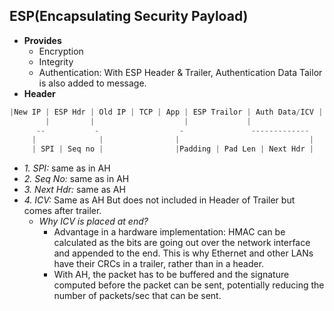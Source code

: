 ## ESP(Encapsulating Security Payload)
- **Provides**
  - Encryption
  - Integrity
  - Authentication: With ESP Header & Trailer, Authentication Data Tailor is also added to message.
- **Header**
```c
|New IP | ESP Hdr | Old IP | TCP | App | ESP Trailor | Auth Data/ICV |
        |         |                    |             |
      --           -                  -               -------------
     |              |                |                             |
     | SPI | Seq no |                |Padding | Pad Len | Next Hdr |
```
- *1. SPI:*  same as in AH
- *2. Seq No:* same as in AH
- *3. Next Hdr:* same as AH
- *4. ICV:* Same as AH But does not included in Header of Trailer but comes after trailer.
  - *Why ICV is placed at end?*
    - Advantage in a hardware implementation: HMAC can be calculated as the bits are going out over the network interface and appended to the end. This is why Ethernet and other LANs have their CRCs in a trailer, rather than in a header.
    - With AH, the packet has to be buffered and the signature computed before the packet can be sent, potentially reducing the number of packets/sec that can be sent.
  
